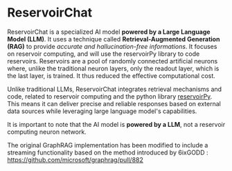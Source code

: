 # ReservoirChat

ReservoirChat is a specialized AI model **powered by a Large Language Model (LLM)**. It uses a technique called **Retrieval-Augmented Generation (RAG)** to provide *accurate and hallucination-free informations*. It focuses on reservoir computing, and will use the reservoirPy library to code reservoirs. Reservoirs are a pool of randomly connected artificial neurons where, unlike the traditional neuron layers, only the readout layer, which is the last layer, is trained. It thus reduced the effective computational cost.

Unlike traditional LLMs, ReservoirChat integrates retrieval mechanisms and code, related to reservoir computing and the python library [reservoirPy](https://reservoirpy.readthedocs.io/en/latest/). This means it can deliver precise and reliable responses based on external data sources while leveraging large language model's capabilities.

It is important to note that the AI model is **powered by a LLM**, not a reservoir computing neuron network.

The original GraphRAG implementation has been modified to include a streaming functionality based on the method introduced by 6ixGODD : https://github.com/microsoft/graphrag/pull/882
